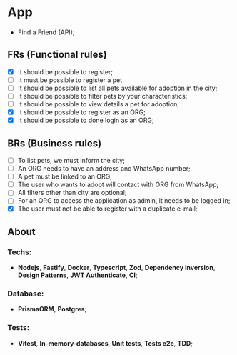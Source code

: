 # App

- Find a Friend (API);

## FRs (Functional rules)

- [x] It should be possible to register;
- [ ] It must be possible to register a pet
- [ ] It should be possible to list all pets available for adoption in the city;
- [ ] It should be possible to filter pets by your characteristics;
- [ ] It should be possible to view details a pet for adoption;
- [x] It should be possible to register as an ORG;
- [x] It should be possible to done login as an ORG;

## BRs (Business rules)

- [ ] To list pets, we must inform the city;
- [ ] An ORG needs to have an address and WhatsApp number;
- [ ] A pet must be linked to an ORG;
- [ ] The user who wants to adopt will contact with ORG from WhatsApp;
- [ ] All filters other than city are optional;
- [ ] For an ORG to access the application as admin, it needs to be logged in;
- [x] The user must not be able to register with a duplicate e-mail;

## About

### Techs:
- **Nodejs**, **Fastify**, **Docker**, **Typescript**, **Zod**, **Dependency inversion**, **Design Patterns**, **JWT Authenticate**, **CI**;

### Database:
- **PrismaORM**, **Postgres**;

### Tests:
- **Vitest**, **In-memory-databases**, **Unit tests**, **Tests e2e**, **TDD**;